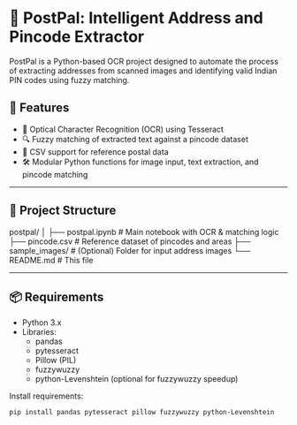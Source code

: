 # 📮 PostPal: Intelligent Address and Pincode Extractor

PostPal is a Python-based OCR project designed to automate the process of extracting addresses from scanned images and identifying valid Indian PIN codes using fuzzy matching.

## 🚀 Features

- 🧠 Optical Character Recognition (OCR) using Tesseract
- 🔍 Fuzzy matching of extracted text against a pincode dataset
- 📄 CSV support for reference postal data
- 🛠 Modular Python functions for image input, text extraction, and pincode matching

---

## 📂 Project Structure

postpal/
│
├── postpal.ipynb # Main notebook with OCR & matching logic
├── pincode.csv # Reference dataset of pincodes and areas
├── sample_images/ # (Optional) Folder for input address images
└── README.md # This file


---

## 📦 Requirements

- Python 3.x
- Libraries:
  - pandas
  - pytesseract
  - Pillow (PIL)
  - fuzzywuzzy
  - python-Levenshtein (optional for fuzzywuzzy speedup)

Install requirements:
```bash
pip install pandas pytesseract pillow fuzzywuzzy python-Levenshtein
